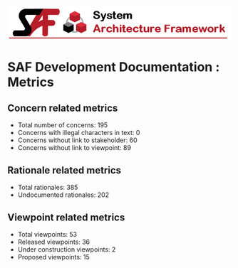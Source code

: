 ![System Architecture Framework](diagrams/Banner_SAF.png)
# SAF Development Documentation : Metrics
## Concern related metrics
 * Total number of concerns: 195
 * Concerns with illegal characters in text: 0
 * Concerns without link to stakeholder: 60
 * Concerns without link to viewpoint: 89
## Rationale related metrics
 * Total rationales: 385
 * Undocumented rationales: 202
## Viewpoint related metrics
 * Total viewpoints: 53
 * Released viewpoints: 36
 * Under construction viewpoints: 2
 * Proposed viewpoints: 15
